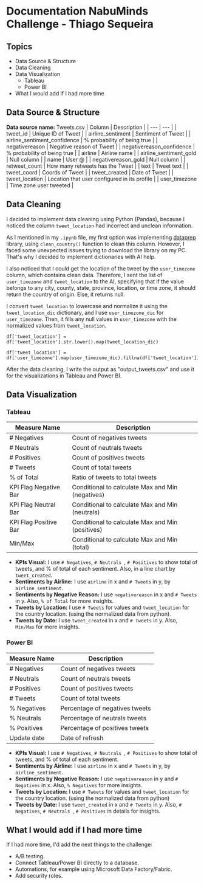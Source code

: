 # Documentation NabuMinds Challenge - Thiago Sequeira

## Topics
- Data Source & Structure
- Data Cleaning
- Data Visualization
  - Tableau
  - Power BI
- What I would add if I had more time

## Data Source & Structure
**Data source name:** Tweets.csv
| Column | Description |
| --- | --- |
| tweet_id | Unique ID of Tweet |
| airline_sentiment | Sentiment of Tweet |
| airline_sentiment_confidence | % probability of being true |
| negativereason | Negative reason of Tweet |
| negativereason_confidence | % probability of being true |
| airline | Airline name |
| airline_sentiment_gold | Null column |
| name | User @ |
| negativereason_gold | Null column |
| retweet_count | How many retweets has the Tweet |
| text | Tweet text |
| tweet_coord | Coords of Tweet |
| tweet_created | Date of Tweet |
| tweet_location | Location that user configured in its profile |
| user_timezone | Time zone user tweeted |

## Data Cleaning
I decided to implement data cleaning using Python (Pandas), because I noticed the column `tweet_location` had incorrect and unclean information.

As I mentioned in my `.ipynb` file, my first option was implementing [dataprep](https://docs.dataprep.ai/user_guide/clean/clean_country.html) library, using `clean_country()` function to clean this column. However, I faced some unexpected issues trying to download the library on my PC. That's why I decided to implement dictionaries with AI help.

I also noticed that I could get the location of the tweet by the `user_timezone` column, which contains clean data. Therefore, I sent the list of `user_timezone` and `tweet_location` to the AI, specifying that if the value belongs to any city, county, state, province, location, or time zone, it should return the country of origin. Else, it returns null.

I convert `tweet_location` to lowercase and normalize it using the `tweet_location_dic` dictionary, and I use `user_timezone_dic` for `user_timezone`. Then, it fills any null values in `user_timezone` with the normalized values from `tweet_location`.

```
df['tweet_location'] = df['tweet_location'].str.lower().map(tweet_location_dic)

df['tweet_location'] = df['user_timezone'].map(user_timezone_dic).fillna(df['tweet_location'])
```

After the data cleaning, I write the output as "output_tweets.csv" and use it for the visualizations in Tableau and Power BI.

## Data Visualization
### Tableau
| Measure Name | Description |
| --- | --- |
| # Negatives | Count of negatives tweets |
| # Neutrals | Count of neutrals tweets |
| # Positives | Count of positives tweets |
| # Tweets | Count of total tweets |
| % of Total | Ratio of tweets to total tweets |
| KPI Flag Negative Bar | Conditional to calculate Max and Min (negatives) |
| KPI Flag Neutral Bar | Conditional to calculate Max and Min (neutrals) |
| KPI Flag Positive Bar | Conditional to calculate Max and Min (positives) |
| Min/Max | Conditional to calculate Max and Min (total) |

- **KPIs Visual:** I use `# Negatives`, `# Neutrals `, `# Positives` to show total of tweets, and % of total of each sentiment. Also, in a line chart by `tweet_created`.
- **Sentiments by Airline:** I use `airline` in x and `# Tweets` in y, by `airline_sentiment`.
- **Sentiments by Negative Reason:** I use `negativereason` in x and `# Tweets` in y. Also, `% of Total` for more insights.
- **Tweets by Location:** I use `# Tweets` for values and `tweet_location` for the country location. (using the normalized data from python).
- **Tweets by Date:** I use `tweet_created` in x and `# Tweets` in y. Also, `Min/Max` for more insights.

### Power BI
| Measure Name | Description |
| --- | --- |
| # Negatives | Count of negatives tweets |
| # Neutrals | Count of neutrals tweets |
| # Positives | Count of positives tweets |
| # Tweets | Count of total tweets |
| % Negatives | Percentage of negatives tweets |
| % Neutrals | Percentage of neutrals tweets |
| % Positives | Percentage of positives tweets |
| Update date | Date of refresh |

- **KPIs Visual:** I use `# Negatives`, `# Neutrals `, `# Positives` to show total of tweets, and % of total of each sentiment.
- **Sentiments by Airline:** I use `airline` in x and `# Tweets` in y, by `airline_sentiment`.
- **Sentiments by Negative Reason:** I use `negativereason` in y and `# Negatives` in x. Also, `% Negatives` for more insights.
- **Tweets by Location:** I use `# Tweets` for values and `tweet_location` for the country location. (using the normalized data from python)
- **Tweets by Date:** I use `tweet_created` in x and `# Tweets` in y. Also, `# Negatives`, `# Neutrals `, `# Positives` in details for insights.

## What I would add if I had more time
If I had more time, I'd add the next things to the challenge:
- A/B testing.
- Connect Tableau/Power BI directly to a database.
- Automations, for example using Microsoft Data Factory/Fabric.
- Add security roles.
